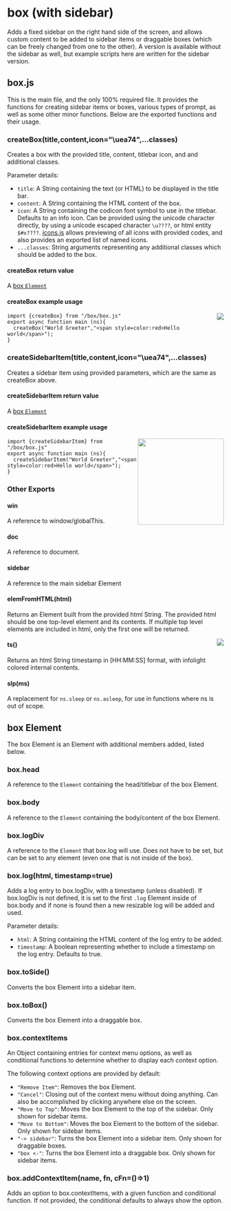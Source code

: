 # box (with sidebar)
Adds a fixed sidebar on the right hand side of the screen, and allows custom content to be added to sidebar items or draggable boxes (which can be freely changed from one to the other). A version is available without the sidebar as well, but example scripts here are written for the sidebar version.
## box.js
This is the main file, and the only 100% required file. It provides the functions for creating sidebar items or boxes, various types of prompt, as well as some other minor functions. Below are the exported functions and their usage.
### createBox(title,content,icon="\uea74",...classes)
Creates a box with the provided title, content, titlebar icon, and and additional classes.

Parameter details:
* `title`: A String containing the text (or HTML) to be displayed in the title bar.
* `content`: A String containing the HTML content of the box.
* `icon`: A String containing the codicon font symbol to use in the titlebar. Defaults to an info icon. Can be provided using the unicode character directly, by using a unicode escaped character `\u????`, or html entity `$#x????`. [icons.js](#iconsjs) allows previewing of all icons with provided codes, and also provides an exported list of named icons.
* `...classes`: String arguments representing any additional classes which should be added to the box.
#### createBox return value
A [box `Element`](#box-element)
#### createBox example usage
<img src=https://user-images.githubusercontent.com/84951833/154297398-48c35868-73aa-4dc1-b374-92430f32aded.png align=right>

```
import {createBox} from "/box/box.js"
export async function main (ns){
  createBox("World Greeter","<span style=color:red>Hello world</span>");
}
```
### createSidebarItem(title,content,icon="\uea74",...classes)
Creates a sidebar item using provided parameters, which are the same as createBox above.
#### createSidebarItem return value
A [box `Element`](#box-element)
#### createSidebarItem example usage
<img src=https://user-images.githubusercontent.com/84951833/154300139-8b593ae0-24b8-4476-a87c-e4038e54051e.png width=200px align=right>

```
import {createSidebarItem} from "/box/box.js"
export async function main (ns){
  createSidebarItem("World Greeter","<span style=color:red>Hello world</span>");
}
```
### Other Exports
#### win
A reference to window/globalThis.
#### doc
A reference to document.
#### sidebar
A reference to the main sidebar Element
#### elemFromHTML(html)
Returns an Element built from the provided html String. The provided html should be one top-level element and its contents. If multiple top level elements are included in html, only the first one will be returned.

<img src=https://user-images.githubusercontent.com/84951833/154309996-9a2541b6-f658-4d0b-be74-0c16de273918.png align=right>

#### ts()
Returns an html String timestamp in \[HH:MM:SS\] format, with infolight colored internal contents.
#### slp(ms)
A replacement for `ns.sleep` or `ns.asleep`, for use in functions where ns is out of scope.
## box Element
The box Element is an Element with additional members added, listed below.
### box.head
A reference to the `Element` containing the head/titlebar of the box Element.
### box.body
A reference to the `Element` containing the body/content of the box Element.
### box.logDiv
A reference to the `Element` that box.log will use. Does not have to be set, but can be set to any element (even one that is not inside of the box).
### box.log(html, timestamp=true)
Adds a log entry to box.logDiv, with a timestamp (unless disabled). If box.logDiv is not defined, it is set to the first `.log` Element inside of box.body and if none is found then a new resizable log will be added and used.

Parameter details:
* `html`: A String containing the HTML content of the log entry to be added.
* `timestamp`: A boolean representing whether to include a timestamp on the log entry. Defaults to true.
### box.toSide()
Converts the box Element into a sidebar item.
### box.toBox()
Converts the box Element into a draggable box.
### box.contextItems
An Object containing entries for context menu options, as well as conditional functions to determine whether to display each context option.

The following context options are provided by default:
* `"Remove Item"`: Removes the box Element.
* `"Cancel"`: Closing out of the context menu without doing anything. Can also be accomplished by clicking anywhere else on the screen.
* `"Move to Top"`: Moves the box Element to the top of the sidebar. Only shown for sidebar items.
* `"Move to Bottom"`: Moves the box Element to the bottom of the sidebar. Only shown for sidebar items.
* `"-> sidebar"`: Turns the box Element into a sidebar item. Only shown for draggable boxes.
* `"box <-"`: Turns the box Element into a draggable box. Only shown for sidebar items.
### box.addContextItem(name, fn, cFn=()=>1)
Adds an option to box.contextItems, with a given function and conditional function. If not provided, the conditional defaults to always show the option.
